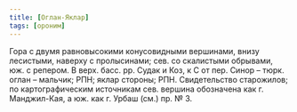 ```yaml
---
title: [Оглан-Яклар]
tags: [ороним]
---
```


Гора с двумя равновысокими конусовидными вершинами, внизу лесистыми, наверху с
пролысинами; сев. со скалистыми обрывами, юж. с репером. В верх. басс. рр. Судак
и Коз, к С от пер. Синор – тюрк. оглан – мальчик; РПН; яклар стороны; РПН.
Свидетельство старожилов; по картографическим источникам сев. вершина обозначена
как г. Манджил-Кая, а юж. как г. Урбаш (см.) пр. № 3.

